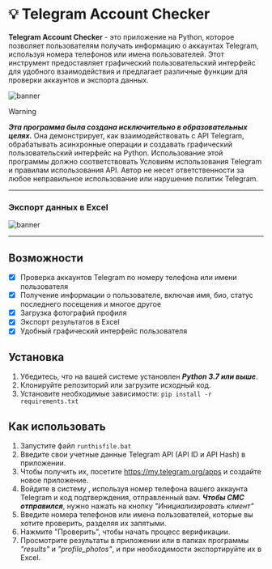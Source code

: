 # 💡 Telegram Account Checker
**Telegram Account Checker** - это приложение на Python, которое позволяет пользователям получать информацию о аккаунтах Telegram, используя номера телефонов или имена пользователей. Этот инструмент предоставляет графический пользовательский интерфейс для удобного взаимодействия и предлагает различные функции для проверки аккаунтов и экспорта данных.

<img alt="banner" src="https://cdn.glitch.global/4ae4fbec-cbe7-491c-b8b9-57879c9f0e5d/d456dacc-e0c9-4f03-8bd6-570d425c0406.image.png?v=1735544894312">

> [!WARNING]
> ***Эта программа была создана исключительно в образовательных целях.*** Она демонстрирует, как взаимодействовать с API Telegram, обрабатывать асинхронные операции и создавать графический пользовательский интерфейс на Python. Использование этой программы должно соответствовать Условиям использования Telegram и правилам использования API. Автор не несет ответственности за любое неправильное использование или нарушение политик Telegram.
<hr>

### Экспорт данных в Excel
<img alt="banner" src="https://cdn.glitch.global/4ae4fbec-cbe7-491c-b8b9-57879c9f0e5d/59714f1f-e13a-4460-9ca4-4431af664c33.image.png?v=1735545029206">

<hr>

## Возможности
- [x] Проверка аккаунтов Telegram по номеру телефона или имени пользователя
- [x] Получение информации о пользователе, включая имя, био, статус последнего посещения и многое другое
- [x] Загрузка фотографий профиля
- [x] Экспорт результатов в Excel
- [x] Удобный графический интерфейс пользователя

## Установка
1. Убедитесь, что на вашей системе установлен ***Python 3.7 или выше***.
2. Клонируйте репозиторий или загрузите исходный код.
3. Установите необходимые зависимости:
```pip install -r requirements.txt```

## Как использовать
1. Запустите файл ```runthisfile.bat```
2. Введите свои учетные данные Telegram API (API ID и API Hash) в приложении.
3. Чтобы получить их, посетите https://my.telegram.org/apps и создайте новое приложение.
4. Войдите в систему , используя номер телефона вашего аккаунта Telegram и код подтверждения, отправленный вам. ***Чтобы СМС отправился***, нужно нажать на кнопку *"Инициализировать клиент"*
5. Введите номера телефонов или имена пользователей, которые вы хотите проверить, разделяя их запятыми.
6. Нажмите "Проверить", чтобы начать процесс верификации.
7. Просмотрите результаты в приложении или в папках программы *"results"* и *"profile_photos"*, и при необходимости экспортируйте их в Excel.
